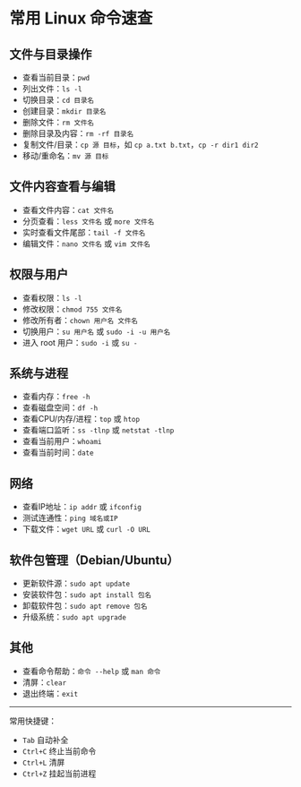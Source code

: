 # 常用 Linux 命令速查

## 文件与目录操作

- 查看当前目录：`pwd`
- 列出文件：`ls -l`
- 切换目录：`cd 目录名`
- 创建目录：`mkdir 目录名`
- 删除文件：`rm 文件名`
- 删除目录及内容：`rm -rf 目录名`
- 复制文件/目录：`cp 源 目标`，如 `cp a.txt b.txt`，`cp -r dir1 dir2`
- 移动/重命名：`mv 源 目标`

## 文件内容查看与编辑

- 查看文件内容：`cat 文件名`
- 分页查看：`less 文件名` 或 `more 文件名`
- 实时查看文件尾部：`tail -f 文件名`
- 编辑文件：`nano 文件名` 或 `vim 文件名`

## 权限与用户

- 查看权限：`ls -l`
- 修改权限：`chmod 755 文件名`
- 修改所有者：`chown 用户名 文件名`
- 切换用户：`su 用户名` 或 `sudo -i -u 用户名`
- 进入 root 用户：`sudo -i` 或 `su -`

## 系统与进程

- 查看内存：`free -h`
- 查看磁盘空间：`df -h`
- 查看CPU/内存/进程：`top` 或 `htop`
- 查看端口监听：`ss -tlnp` 或 `netstat -tlnp`
- 查看当前用户：`whoami`
- 查看当前时间：`date`

## 网络

- 查看IP地址：`ip addr` 或 `ifconfig`
- 测试连通性：`ping 域名或IP`
- 下载文件：`wget URL` 或 `curl -O URL`

## 软件包管理（Debian/Ubuntu）

- 更新软件源：`sudo apt update`
- 安装软件包：`sudo apt install 包名`
- 卸载软件包：`sudo apt remove 包名`
- 升级系统：`sudo apt upgrade`

## 其他

- 查看命令帮助：`命令 --help` 或 `man 命令`
- 清屏：`clear`
- 退出终端：`exit`

---
常用快捷键：  
- `Tab` 自动补全  
- `Ctrl+C` 终止当前命令  
- `Ctrl+L` 清屏  
- `Ctrl+Z` 挂起当前进程
